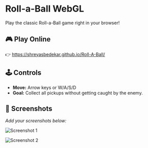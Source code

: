 # Roll-a-Ball WebGL

Play the classic Roll-a-Ball game right in your browser!

## 🎮 Play Online

👉 https://shreyasbedekar.github.io/Roll-A-Ball/

## 🕹 Controls

- **Move:** Arrow keys or W/A/S/D 
- **Goal:** Collect all pickups without getting caught by the enemy.

## 📸 Screenshots

_Add your screenshots below:_

![Screenshot 1]()

![Screenshot 2]()
